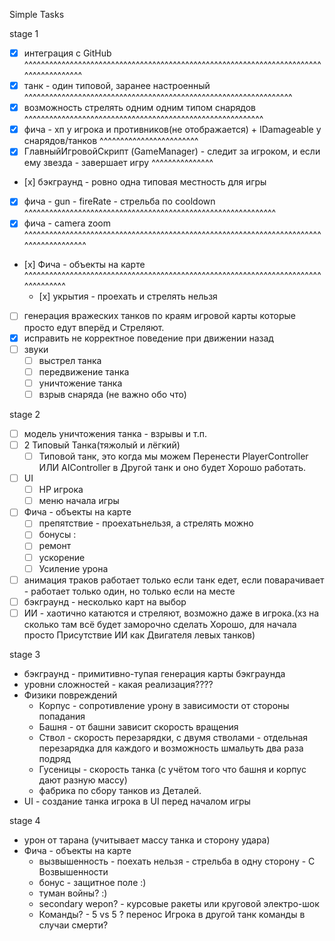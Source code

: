 ﻿Simple Tasks

stage 1
- [x] интеграция с GitHub ^^^^^^^^^^^^^^^^^^^^^^^^^^^^^^^^^^^^^^^^^^^^^^^^^^^^^^^^^^^^^^^^^^^^^^^^^^^^^^^^^^^^^^
- [x] танк - один типовой, заранее настроенный ^^^^^^^^^^^^^^^^^^^^^^^^^^^^^^^^^^^^^^^^^^^^^^^^^^^^^^^^^^^^^^^^^
- [x] возможность стрелять одним одним типом снарядов ^^^^^^^^^^^^^^^^^^^^^^^^^^^^^^^^^^^^^^^^^^^^^^^^^^^^^^^^^^
- [x] фича - хп у игрока и противников(не отображается) + IDamageable у снарядов/танков ^^^^^^^^^^^^^^^^^^^^^^^^
- [x] ГлавныйИгровойСкрипт (GameManager) - следит за игроком, и если ему звезда - завершает игру ^^^^^^^^^^^^^^^
- [х] бэкграунд - ровно одна типовая местность для игры
- [x] фича - gun - fireRate - стрельба по cooldown ^^^^^^^^^^^^^^^^^^^^^^^^^^^^^^^^^^^^^^^^^^^^^^^^^^^^^^^^^^^^^
- [x] фича - camera zoom ^^^^^^^^^^^^^^^^^^^^^^^^^^^^^^^^^^^^^^^^^^^^^^^^^^^^^^^^^^^^^^^^^^^^^^^^^^^^^^^^^^^^^^^
- [х] Фича - объекты на карте ^^^^^^^^^^^^^^^^^^^^^^^^^^^^^^^^^^^^^^^^^^^^^^^^^^^^^^^^^^^^^^^^^^^^^^^^^^^^^^^^^^
  - [х] укрытия - проехать и стрелять нельзя
- [ ] генерация вражеских танков по краям игровой карты которые просто едут вперёд и Стреляют.
- [x] исправить не корректное поведение при движении назад
- [ ] звуки
  - [ ] выстрел танка 
  - [ ] передвижение танка
  - [ ] уничтожение танка
  - [ ] взрыв снаряда (не важно обо что)

stage 2
- [ ] модель уничтожения танка - взрывы и т.п.
- [ ] 2 Типовый Танка(тяжолый и лёгкий) 
  - [ ] Типовой танк, это когда мы можем Перенести PlayerController ИЛИ AIController в Другой танк и оно будет Хорошо работать.
- [ ] UI
  - [ ] HP игрока
  - [ ] меню начала игры
- [ ] Фича - объекты на карте
  - [ ] препятствие - проехатьнельзя, а стрелять можно
   - [ ] бонусы :
    - [ ] ремонт
    - [ ] ускорение
    - [ ] Усиление урона
- [ ] анимация траков работает только если танк едет, если поварачивает - работает только один, но только если на месте    
- [ ] бэкграунд - несколько карт на выбор
- [ ] ИИ - хаотично катаются и стреляют, возможно даже в игрока.(хз на сколько там всё будет заморочно сделать Хорошо, для начала просто Присутствие ИИ как Двигателя левых танков)

stage 3
- бэкграунд - примитивно-тупая генерация карты бэкграунда
- уровни сложностей - какая реализация????
- Физики повреждений
  - Корпус - сопротивление урону в зависимости от стороны попадания
  - Башня - от башни зависит скорость вращения
  - Ствол - скорость перезарядки, с двумя стволами - отдельная перезарядка для каждого и возможность шмальуть два раза подряд
  - Гусеницы - скорость танка (с учётом того что башня и корпус дают разную массу)
  - фабрика по сбору танков из Деталей.
- UI - создание танка игрока в UI перед началом игры

stage 4
- урон от тарана (учитывает массу танка и сторону удара)
- Фича - объекты на карте 
  - вызвышенность - поехать нельзя - стрельба в одну сторону - С Возвышенности
  - бонус - защитное поле :)
  - туман войны? :)
  - secondary wepon? - курсовые ракеты или круговой электро-шок
  - Команды? - 5 vs 5 ? перенос Игрока в другой танк команды в случаи смерти?
